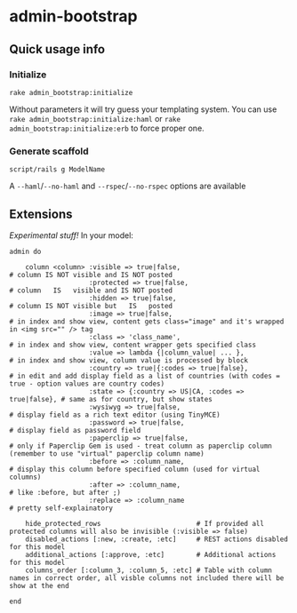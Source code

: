 admin-bootstrap
===============

Quick usage info
----------------

### Initialize

    rake admin_bootstrap:initialize
    
Without parameters it will try guess your templating system. You can use `rake admin_bootstrap:initialize:haml` or `rake admin_bootstrap:initialize:erb` to force proper one.

### Generate scaffold

    script/rails g ModelName
    
A `--haml`/`--no-haml` and `--rspec`/`--no-rspec` options are available

Extensions
----------

*Experimental stuff!* In your model:

    admin do

        column <column> :visible => true|false,                              # column IS NOT visible and IS NOT posted
                        :protected => true|false,                            # column   IS   visible and IS NOT posted
                        :hidden => true|false,                               # column IS NOT visible but   IS   posted
                        :image => true|false,                                # in index and show view, content gets class="image" and it's wrapped in <img src="" /> tag
                        :class => 'class_name',                              # in index and show view, content wrapper gets specified class
                        :value => lambda {|column_value| ... },              # in index and show view, column value is processed by block
                        :country => true|{:codes => true|false},             # in edit and add display field as a list of countries (with codes = true - option values are country codes)
                        :state => {:country => US|CA, :codes => true|false}, # same as for country, but show states
                        :wysiwyg => true|false,                              # display field as a rich text editor (using TinyMCE)
                        :password => true|false,                             # display field as password field
                        :paperclip => true|false,                            # only if Paperclip Gem is used - treat column as paperclip column (remember to use "virtual" paperclip column name)
                        :before => :column_name,                             # display this column before specified column (used for virtual columns)
                        :after => :column_name,                              # like :before, but after ;)
                        :replace => :column_name                             # pretty self-explainatory

        hide_protected_rows                        # If provided all protected columns will also be invisible (:visible => false)
        disabled_actions [:new, :create, :etc]     # REST actions disabled for this model
        additional_actions [:approve, :etc]        # Additional actions for this model
        columns_order [:column_3, :column_5, :etc] # Table with column names in correct order, all visble columns not included there will be show at the end

    end